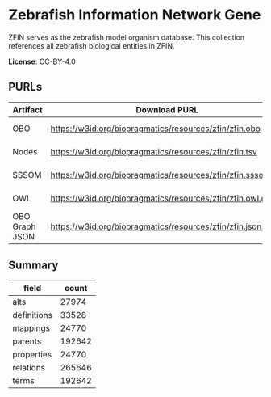 # Zebrafish Information Network Gene

ZFIN serves as the zebrafish model organism database. This collection references all zebrafish biological entities in ZFIN.

**License**: CC-BY-4.0

## PURLs

| Artifact       | Download PURL                                                | Latest Versioned Download PURL                                          |
|----------------|--------------------------------------------------------------|-------------------------------------------------------------------------|
| OBO            | https://w3id.org/biopragmatics/resources/zfin/zfin.obo       | https://w3id.org/biopragmatics/resources/zfin/2024-12-08/zfin.obo       |
| Nodes          | https://w3id.org/biopragmatics/resources/zfin/zfin.tsv       | https://w3id.org/biopragmatics/resources/zfin/2024-12-08/zfin.tsv       |
| SSSOM          | https://w3id.org/biopragmatics/resources/zfin/zfin.sssom.tsv | https://w3id.org/biopragmatics/resources/zfin/2024-12-08/zfin.sssom.tsv |
| OWL            | https://w3id.org/biopragmatics/resources/zfin/zfin.owl.gz    | https://w3id.org/biopragmatics/resources/zfin/2024-12-08/zfin.owl.gz    |
| OBO Graph JSON | https://w3id.org/biopragmatics/resources/zfin/zfin.json.gz   | https://w3id.org/biopragmatics/resources/zfin/2024-12-08/zfin.json.gz   |

## Summary

| field       |   count |
|-------------|---------|
| alts        |   27974 |
| definitions |   33528 |
| mappings    |   24770 |
| parents     |  192642 |
| properties  |   24770 |
| relations   |  265646 |
| terms       |  192642 |

